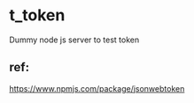 # t_token

Dummy node js server to test token

## ref:

<https://www.npmjs.com/package/jsonwebtoken>
